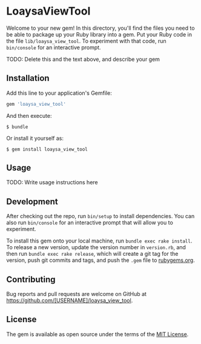 # LoaysaViewTool

Welcome to your new gem! In this directory, you'll find the files you need to be able to package up your Ruby library into a gem. Put your Ruby code in the file `lib/loaysa_view_tool`. To experiment with that code, run `bin/console` for an interactive prompt.

TODO: Delete this and the text above, and describe your gem

## Installation

Add this line to your application's Gemfile:

```ruby
gem 'loaysa_view_tool'
```

And then execute:

    $ bundle

Or install it yourself as:

    $ gem install loaysa_view_tool

## Usage

TODO: Write usage instructions here

## Development

After checking out the repo, run `bin/setup` to install dependencies. You can also run `bin/console` for an interactive prompt that will allow you to experiment.

To install this gem onto your local machine, run `bundle exec rake install`. To release a new version, update the version number in `version.rb`, and then run `bundle exec rake release`, which will create a git tag for the version, push git commits and tags, and push the `.gem` file to [rubygems.org](https://rubygems.org).

## Contributing

Bug reports and pull requests are welcome on GitHub at https://github.com/[USERNAME]/loaysa_view_tool.

## License

The gem is available as open source under the terms of the [MIT License](http://opensource.org/licenses/MIT).
